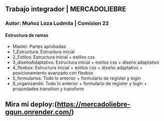 ## Trabajo integrador | **MERCADOLIEBRE**

### Autor: Muñoz Loza Ludmila | Comision 22

#### Estructura de ramas

- Master: Partes aprobadas
- 1_Estructura: Estructura inicial
- 2_Estilos: Estructura inicial + estilos css
- 3_diseñoAdaptativo: Estructura inicial + estilos css + diseño adaptativo
- 4_flexbox: Estructura inicial + estilos css + diseño adaptativo + posicionamiento avanzado con flexbox
- 5_formularios: Todo lo anterior + formulario de register y login
- 6_organizando: Todo lo anterior + formulario de register y login + propiedades transition y transform

## Mira mi deploy:(https://mercadoliebre-gqun.onrender.com/)